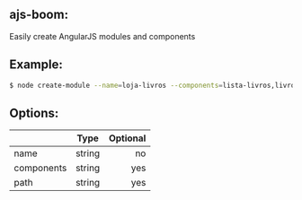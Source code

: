 ## ajs-boom:
Easily create AngularJS modules and components

## Example:

```bash
$ node create-module --name=loja-livros --components=lista-livros,livro,carrinho,categorias --path=/app/
```

## Options:
|               | Type          | Optional |
| ------------- |:-------------:| --------:|
| name          | string        | no       |
| components    | string        | yes      |
| path          | string        | yes      |